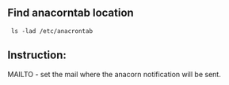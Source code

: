 ## Find anacorntab location

<code> ls -lad /etc/anacrontab </code>

## Instruction: 

MAILTO - set the mail where the anacorn notification will be sent.
